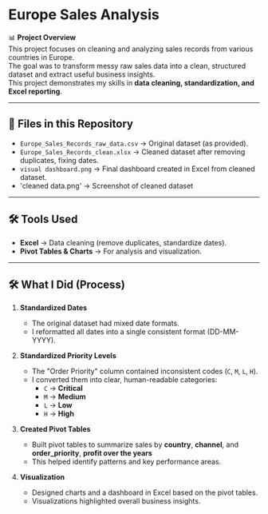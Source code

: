 # Europe Sales Analysis

📊 **Project Overview**  
This project focuses on cleaning and analyzing sales records from various countries in Europe.  
The goal was to transform messy raw sales data into a clean, structured dataset and extract useful business insights.  
This project demonstrates my skills in **data cleaning, standardization, and Excel reporting**.

---

## 📂 Files in this Repository

- `Europe_Sales_Records_raw_data.csv` → Original dataset (as provided).  
- `Europe_Sales_Records_clean.xlsx` → Cleaned dataset after removing duplicates, fixing dates.  
- `visual dashboard.png` → Final dashboard created in Excel from cleaned dataset.
- 'cleaned data.png' → Screenshot of cleaned dataset 

---

## 🛠 Tools Used
- **Excel** → Data cleaning (remove duplicates,  standardize dates).  
- **Pivot Tables & Charts** → For analysis and visualization.  
---

## 🛠 What I Did (Process)

1. **Standardized Dates**  
   - The original dataset had mixed date formats.  
   - I reformatted all dates into a single consistent format (DD-MM-YYYY).  

2. **Standardized Priority Levels**  
   - The "Order Priority" column contained inconsistent codes (`C`, `M`, `L`, `H`).  
   - I converted them into clear, human-readable categories:  
     - `C` → **Critical**  
     - `M` → **Medium**  
     - `L` → **Low**  
     - `H` → **High**  

3. **Created Pivot Tables**  
   - Built pivot tables to summarize sales by **country**, **channel**, and **order_priority**, **profit over the years**
   - This helped identify patterns and key performance areas.  

4. **Visualization**  
   - Designed charts and a dashboard in Excel based on the pivot tables.  
   - Visualizations highlighted overall business insights.  


